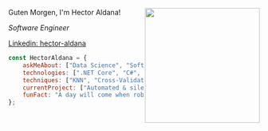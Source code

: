 Guten Morgen, I'm Hector Aldana! 
<img align='right' src="https://user-images.githubusercontent.com/48191716/113464872-edc43580-93fd-11eb-8113-8e59b30ab88d.png" width="230">
<p><em>Software Engineer</em></p>

[Linkedin: hector-aldana](https://www.linkedin.com/in/hector-aldana/)

```javascript
const HectorAldana = {
    askMeAbout: ["Data Science", "Software Engineering", "Systems Engineering","Full Stack Development"],
    technologies: [".NET Core", "C#", "T-SQL", "R", "Python"],
    techniques: ["KNN", "Cross-Validation", "Logistic Regression", "Linear Regression", "Decision Trees", "Support Vector Classifiers", "Artificial Neural Networks"],
    currentProject: ["Automated & silent printing of Certificates of Analysis for QA and Customers", "Interfacing Palletizer to SAP via http post w/JSON"],
    funFact: "A day will come when robots will have the right to vote..."
};
```
